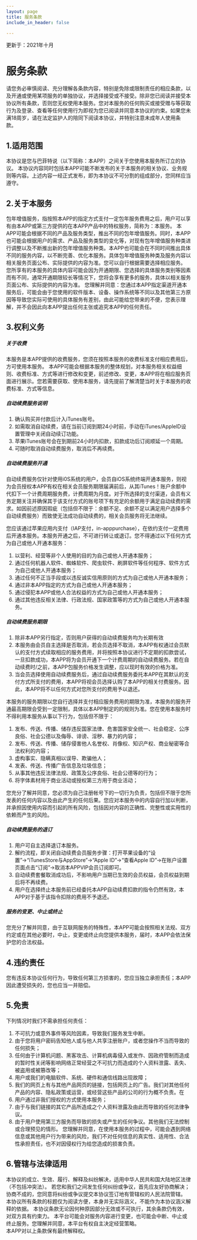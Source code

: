 ```yaml
---
layout: page
title: 服务条款
include_in_header: false

---
```


更新于：2021年十月

# 服务条款

请您务必审慎阅读、充分理解各条款内容，特别是免除或限制责任的相应条款，以及开通或使用某项服务的单独协议，并选择接受或不接受。除非您已阅读并接受本协议所有条款，否则您无权使用本服务。您对本服务的任何购买或接受赠与等获取行为及登录、查看等任何使用行为即视为您已阅读并同意本协议的约束。如果您未满18周岁，请在法定监护人的陪同下阅读本协议，并特别注意未成年人使用条款。

## 1.适用范围

本协议是您与巴菲特说（以下简称：本APP）之间关于您使用本服务所订立的协议。
本协议内容同时包括本APP可能不断发布的关于本服务的相关协议、业务规则等内容。上述内容一经正式发布，即为本协议不可分割的组成部分，您同样应当遵守。

## 2.关于本服务

包年增值服务，指按照本APP的指定方式支付一定包年服务费用之后，用户可以享有由本APP或第三方提供的在本APP产品中的特权服务，简称为：本服务。
本APP可能会根据不同的产品及服务类型，推出不同的包年增值服务。同时，本APP也可能会根据用户的需求、产品及服务类型的变化等，对现有包年增值服务种类进行调整以及不断推出新的包年增值服务种类。本APP也可能会在不同时间推出具体不同的服务内容，以不断完善、优化本服务。具体包年增值服务种类及服务内容以相关服务页面公布、实际提供的内容为准。您可以自行根据需要选择相应服务。
您所享有的本服务的具体内容可能会因为开通期限、您选择的具体服务类别等因素而有不同，通常开通期限较长等情况下，您将会享有更多的服务，具体以相关服务页面公布、实际提供的内容为准。
您理解并同意：您通过本APP指定渠道开通本服务后，可能会由于您使用的软件版本、设备、操作系统等不同以及其他第三方原因等导致您实际可使用的具体服务有差别，由此可能给您带来的不便，您表示理解，并不会因此向本APP提出任何主张或追究本APP的任何责任。

## 3.权利义务

##### 关于收费

本服务是本APP提供的收费服务，您须在按照本服务的收费标准支付相应费用后，方可使用本服务。
本APP可能会根据本服务的整体规划，对本服务相关权益细则、收费标准、方式等进行修改和变更，前述修改、变更，本APP将在相应服务页面进行展示。您若需要获取、使用本服务，请先提前了解清楚当时关于本服务的收费标准、方式等信息。

##### 自动续费服务说明

1. 确认购买并付款后计入iTunes账号。
2. 如需取消自动续费，请在当前订阅到期24小时前，手动在iTunes/ApplelD设置管理中关闭自动续订功能。
3. 苹果iTunes账号会在到期前24小时内扣款，扣款成功后订阅顺延一个周期。
4. 可随时取消自动续费服务，取消后不再续费。

##### 自动续费服务开通

自动续费服务仅针对使用i0S系统的用户，会员自iOS系统终端开通本服务，则视为会员授权本APP有权在相关会员服务期限届满前后，从其iTunes！账户余额中代扣下一个计费周期服务费，计费周期为月度。对于所选择的支付渠道，会员有义务定期关注并确保其于该支付方式的账号项下有充足的余额用于满足自动续费的需求。如因前述原因瑕疵（包括但不限于：余额不足、余额不足以满足用户选择多个自动续费服务）而致使无法成功自动续费的，相关会员服务将无法继续。

您应该通过苹果应用内支付（IAP支付，in-apppurchase），在依约支付一定费用后开通本服务。本服务开通之后，不可进行转让或退订。您不得通过以下任何方式为自己或他人开通本服务：
1. 以营利、经营等非个人使用的目的为自己或他人开通本服务；
2. 通过任何机器人软件、蜘蛛软件、爬虫软件、刷屏软件等任何程序、软件方式为自己或他人开通本服务；
3. 通过任何不正当手段或以违反诚实信用原则的方式为自己或他人开通本服务；
4. 通过非本APP指定的方式为自己或他人开通本服务；
5. 通过侵犯本APP或他人合法权益的方式为自己或他人开通本服务；
6. 通过其他违反相关法律、行政法规、国家政策等的方式为自己或他人开通本服务。

##### 自动续费服务期限

1. 除非本APP另行指定，否则用户获得的自动续费服务均为长期有效
2. 本服务由会员自主选择是否取消，若会员选择不取消，本APP有权通过会员默认的支付方式续取相应的服务费用，并将按照本协议进行不定期的扣款尝试，一旦扣款成功，本APP将为会员开通下一个计费周期的自动续费服务。若在自动续费时/之前，本APP包服务价格发生调整，应以现时有效的价格为准。
3. 当会员选择使用自动续费服务后，通过自动续费服务委托本APP在其默认的支付方式所支付的费用，本APP将视会员选择认购了本APP的相关付费服务。因此，本APP将不以任何方式对您所支付的费用予以退还。

本服务的服务期限以您自行选择并支付相应服务费用的期限为准，本服务的服务开通最高期限会受到一定限制，具体以本APP制定的的规则为准。您在使用本服务时不得利用本服务从事以下行为，包括但不限于：

1. 发布、传送、传播、储存违反国家法律、危害国家安全统一、社会稳定、公序良俗、社会公德以及侮辱、诽谤、淫秽、暴力的内容；  
2.  发布、传送、传播、储存侵害他人名誉权、肖像权、知识产权、商业秘密等合法权利的内容；
3. 虚构事实、隐瞒真相以误导、欺骗他人；
4. 发表、传送、传播广告信息及垃圾信息；
5. 从事其他违反法律法规、政策及公序良俗、社会公德等的行为；
6. 将字体素材用于商业活动或授权第三方用于商业活动；

您充分了解并同意，您必须为自己注册帐号下的一切行为负责，包括但不限于您所发表的任何内容以及由此产生的任何后果。您应对本服务中的内容自行加以判断，并承担因使用内容而引起的所有风险，包括因对内容的正确性、完整性或实用性的依赖而产生的风险。

##### 自动续费服务的退订

1. 用户可自主选择退订本服务。
2. 解约流程，即关闭自动续费会员服务步骤：打开苹果设备的“设置”→“iTunesStore与AppStore”→“Apple ID”→“查看Apple ID”→在账户设置页面点击“订阅”→取消本APPVIP会员订阅即可。
3. 自动续费套餐取消成功后，不影响用户当期已生效的会员权益，会员权益到期后将不再续费。
4. 用户在选择终止本服务前已经委托本APP自动续费扣款的指令仍然有效，本APP对于基于该指令扣除的费用不予退还。

##### 服务的变更、中止或终止

您充分了解并同意，由于互联网服务的特殊性，本APP可能会按照相关法规、双方约定或在其他必要时，中止，变更或终止向您提供本服务，届时，本APP会依法保护您的合法权益。



## 4.违约责任

您有违反本协议任何行为，导致任何第三方损害的，您应当独立承担责任；本APP因此遭受损失的，您也应当一并赔偿。

## 5.免责

下列情况时我们不需承担任何责任：
1. 不可抗力或意外事件等风险因素，导致我们服务发生中断。
2. 由于您将用户密码告知他人或与他人共享注册账户，或者您操作不当而导致的任何损失；
3. 任何由于计算机问题、黑客攻击、计算机病毒侵入或发作、因政府管制而造成的暂时性关闭等影响网络正常经营之不可抗力而造成的个人资料泄露、丢失、被盗用或被篡改等；
4. 用户或我们的电脑软件、系统、硬件和通信线路出现故障；
5. 我们的网页上有与其他产品网页的链接，包括网页上的广告。我们对其他任何产品的内容、隐私政策或运营，或经营这些产品的公司的行为概不负责。在
6. 用户通过非我们授权的方式使用本服务；
7. 由于与我们链接的其它产品所造成之个人资料泄露及由此而导致的任何法律争议。
8. 由于用户使用第三方服务而导致的损失或产生的任何争议。其他我们无法控制或合理预见的情形。
您理解并同意，在使用本服务的过程中，可能会遇到网络信息或其他用户行为带来的风险，我们不对任何信息的真实性、适用性、合法性承担责任，也不对因侵权行为给您造成的损害负责。

## 6.管辖与法律适用

本协议的成立、生效、履行、解释及纠纷解决，适用中华人民共和国大陆地区法律（不包括冲突法）。
若您和我们之间发生任何纠纷或争议，首先应友好协商解决；协商不成的，您同意将纠纷或争议提交本协议签订地有管辖权的人民法院管辖。
本协议所有条款的标题仅为阅读方便，本身并无实际涵义，不能作为本协议涵义解释的依据。
本协议条款无论因何种原因部分无效或不可执行，其余条款仍有效，对双方具有约束力。
本平台可能会对服务内容进行变更，也可能会中断、中止或终止服务。您理解并同意，本平台有权自主决定经营策略。  
本APP对以上条款保有最终解释权。

